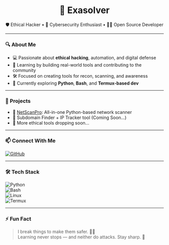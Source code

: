 <h1 align="center">👾 Exasolver</h1>
<p align="center">
  🛡️ Ethical Hacker • 🧠 Cybersecurity Enthusiast • 👨‍💻 Open Source Developer  
</p>

---

### 🔍 About Me

- 💻 Passionate about **ethical hacking**, automation, and digital defense  
- 🧠 Learning by building real-world tools and contributing to the community  
- 🛠️ Focused on creating tools for recon, scanning, and awareness  
- 🌱 Currently exploring **Python**, **Bash**, and **Termux-based dev**  

---

### 🚀 Projects

- 🔐 [NetScanPro](https://github.com/Exasolver/NetScanPro): All-in-one Python-based network scanner  
- 📍 Subdomain Finder + IP Tracker tool (Coming Soon...)  
- 📁 More ethical tools dropping soon...

---

### 📫 Connect With Me

<p align="left">
  <a href="https://github.com/Exasolver" target="_blank">
    <img src="https://img.shields.io/github/followers/Exasolver?label=GitHub&style=social" alt="GitHub">
  </a>
</p>

---

### 🛠️ Tech Stack

![Python](https://img.shields.io/badge/-Python-05122A?style=flat&logo=python)  
![Bash](https://img.shields.io/badge/-Bash-05122A?style=flat&logo=gnu-bash)  
![Linux](https://img.shields.io/badge/-Linux-05122A?style=flat&logo=linux)  
![Termux](https://img.shields.io/badge/-Termux-05122A?style=flat&logo=android)

---

### ⚡ Fun Fact

> I break things to make them safer. 🕵️‍♂️  
> Learning never stops — and neither do attacks. Stay sharp. 🔐
